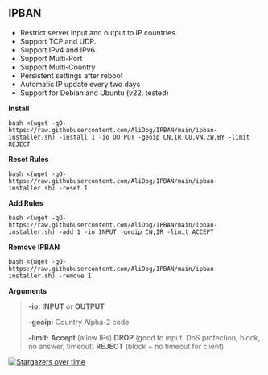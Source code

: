 ## IPBAN

- Restrict server input and output to IP countries.
- Support TCP and UDP.
- Support IPv4 and IPv6.
- Support Multi-Port
- Support Multi-Country
- Persistent settings after reboot
- Automatic IP update every two days
- Support for Debian and Ubuntu (v22, tested)

**Install**
```
bash <(wget -qO- https://raw.githubusercontent.com/AliDbg/IPBAN/main/ipban-installer.sh) -install 1 -io OUTPUT -geoip CN,IR,CU,VN,ZW,BY -limit REJECT
```

**Reset Rules**
```
bash <(wget -qO- https://raw.githubusercontent.com/AliDbg/IPBAN/main/ipban-installer.sh) -reset 1
```

**Add Rules**
```
bash <(wget -qO- https://raw.githubusercontent.com/AliDbg/IPBAN/main/ipban-installer.sh) -add 1 -io INPUT -geoip CN,IR -limit ACCEPT
```

**Remove IPBAN**
```
bash <(wget -qO- https://raw.githubusercontent.com/AliDbg/IPBAN/main/ipban-installer.sh) -remove 1
```
**Arguments**
>
> **-io:** **INPUT** or **OUTPUT**
>
> **-geoip:** Country	Alpha-2 code
>
> **-limit:**  **Accept** (allow IPs) **DROP** (good to input, DoS protection, block, no answer, timeout) **REJECT** (block + no timeout for client)

[![Stargazers over time](https://starchart.cc/AliDbg/IPBAN.svg)](https://starchart.cc/AliDbg/IPBAN)

